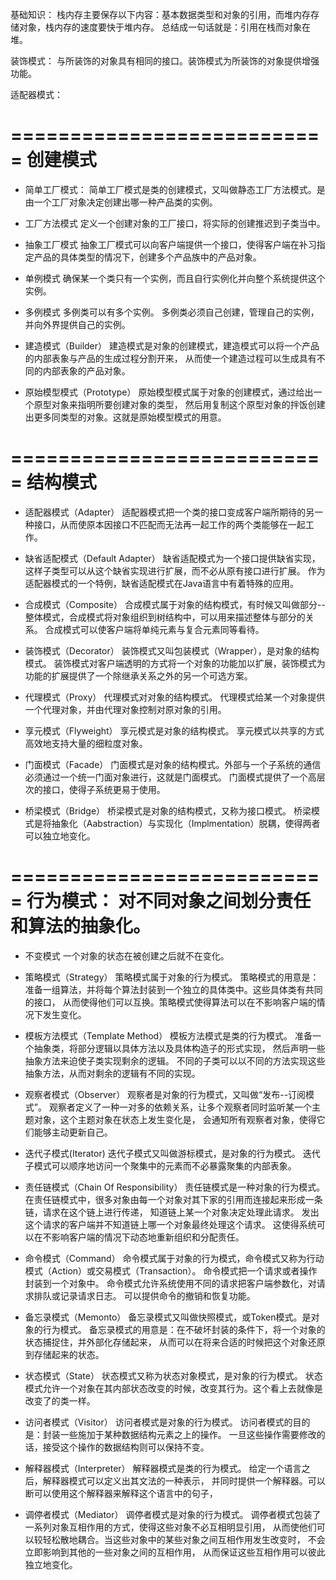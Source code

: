 基础知识：
栈内存主要保存以下内容：基本数据类型和对象的引用，而堆内存存储对象，栈内存的速度要快于堆内存。
总结成一句话就是：引用在栈而对象在堆。 




装饰模式： 与所装饰的对象具有相同的接口。装饰模式为所装饰的对象提供增强功能。

适配器模式：


===========================
创建模式
===========================
+ 简单工厂模式：
   简单工厂模式是类的创建模式，又叫做静态工厂方法模式。是由一个工厂对象决定创建出哪一种产品类的实例。
  
+ 工厂方法模式
  定义一个创建对象的工厂接口，将实际的创建推迟到子类当中。
  
+ 抽象工厂模式
  抽象工厂模式可以向客户端提供一个接口，使得客户端在补习指定产品的具体类型的情况下，创建多个产品族中的产品对象。
  
+ 单例模式
 确保某一个类只有一个实例，而且自行实例化并向整个系统提供这个实例。

+ 多例模式
  多例类可以有多个实例。
  多例类必须自己创建，管理自己的实例，并向外界提供自己的实例。
  
+ 建造模式（Builder）
 建造模式是对象的创建模式，建造模式可以将一个产品的内部表象与产品的生成过程分割开来，
 从而使一个建造过程可以生成具有不同的内部表象的产品对象。

+ 原始模型模式（Prototype）
 原始模型模式属于对象的创建模式，通过给出一个原型对象来指明所要创建对象的类型，
 然后用复制这个原型对象的拌饭创建出更多同类型的对象。这就是原始模型模式的用意。


===========================
结构模式
===========================
+ 适配器模式（Adapter）
 适配器模式把一个类的接口变成客户端所期待的另一种接口，从而使原本因接口不匹配而无法再一起工作的两个类能够在一起工作。
 
+ 缺省适配模式（Default Adapter）
 缺省适配模式为一个接口提供缺省实现，这样子类型可以从这个缺省实现进行扩展，而不必从原有接口进行扩展。
 作为适配器模式的一个特例，缺省适配模式在Java语言中有着特殊的应用。

+ 合成模式（Composite）
 合成模式属于对象的结构模式，有时候又叫做部分--整体模式，合成模式将对象组织到树结构中，可以用来描述整体与部分的关系。
 合成模式可以使客户端将单纯元素与复合元素同等看待。

+ 装饰模式（Decorator）
 装饰模式又叫包装模式（Wrapper），是对象的结构模式。
 装饰模式对客户端透明的方式将一个对象的功能加以扩展，装饰模式为功能的扩展提供了一个除继承关系之外的另一个可选方案。
 
+ 代理模式（Proxy）
 代理模式对对象的结构模式。
 代理模式给某一个对象提供一个代理对象，并由代理对象控制对原对象的引用。
 
+ 享元模式（Flyweight）
 享元模式是对象的结构模式。
 享元模式以共享的方式高效地支持大量的细粒度对象。

+ 门面模式（Facade）
 门面模式是对象的结构模式。外部与一个子系统的通信必须通过一个统一门面对象进行，这就是门面模式。
 门面模式提供了一个高层次的接口，使得子系统更易于使用。

+ 桥梁模式（Bridge）
 桥梁模式是对象的结构模式，又称为接口模式。
 桥梁模式是将抽象化（Aabstraction）与实现化（Implmentation）脱耦，使得两者可以独立地变化。

===========================
行为模式： 对不同对象之间划分责任和算法的抽象化。
===========================
+ 不变模式 
 一个对象的状态在被创建之后就不在变化。
 
+ 策略模式（Strategy）
 策略模式属于对象的行为模式。
 策略模式的用意是：准备一组算法，并将每个算法封装到一个独立的具体类中。这些具体类有共同的接口，
 从而使得他们可以互换。策略模式使得算法可以在不影响客户端的情况下发生变化。
 
+ 模板方法模式（Template Method）
 模板方法模式是类的行为模式。
 准备一个抽象类，将部分逻辑以具体方法以及具体构造子的形式实现，
 然后声明一些抽象方法来迫使子类实现剩余的逻辑。
 不同的子类可以以不同的方法实现这些抽象方法，从而对剩余的逻辑有不同的实现。
 
+ 观察者模式（Observer）
 观察者是对象的行为模式，又叫做“发布--订阅模式”。
 观察者定义了一种一对多的依赖关系，让多个观察者同时监听某一个主题对象，这个主题对象在状态上发生变化是，
 会通知所有观察者对象，使得它们能够主动更新自己。
 
 + 迭代子模式(Iterator)
 迭代子模式又叫做游标模式，是对象的行为模式。
 迭代子模式可以顺序地访问一个聚集中的元素而不必暴露聚集的内部表象。

+ 责任链模式（Chain Of Responsibility）
 责任链模式是一种对象的行为模式。
 在责任链模式中，很多对象由每一个对象对其下家的引用而连接起来形成一条链，请求在这个链上进行传递，
 知道链上某一个对象决定处理此请求。
 发出这个请求的客户端并不知道链上哪一个对象最终处理这个请求。
 这使得系统可以在不影响客户端的情况下动态地重新组织和分配责任。
 
 + 命令模式（Command）
 命令模式属于对象的行为模式，命令模式又称为行动模式（Action）或交易模式（Transaction）。
 命令模式把一个请求或者操作封装到一个对象中。
 命令模式允许系统使用不同的请求把客户端参数化，对请求排队或记录请求日志。
 可以提供命令的撤销和恢复功能。

+ 备忘录模式（Memonto）
备忘录模式又叫做快照模式，或Token模式。是对象的行为模式。
备忘录模式的用意是：在不破坏封装的条件下，将一个对象的状态捕捉住，并外部化存储起来，
从而可以在将来合适的时候把这个对象还原到存储起来的状态。

+ 状态模式（State）
状态模式又称为状态对象模式，是对象的行为模式。
状态模式允许一个对象在其内部状态改变的时候，改变其行为。这个看上去就像是改变了的类一样。

+ 访问者模式（Visitor）
访问者模式是对象的行为模式。
访问者模式的目的是：封装一些施加于某种数据结构元素之上的操作。
一旦这些操作需要修改的话，接受这个操作的数据结构则可以保持不变。

+ 解释器模式（Interpreter）
 解释器模式是类的行为模式。
 给定一个语言之后，解释器模式可以定义出其文法的一种表示，
 并同时提供一个解释器。可以断可以使用这个解释器来解释这个语言中的句子，
 
+ 调停者模式（Mediator）
调停者模式是对象的行为模式。
调停者模式包装了一系列对象互相作用的方式，使得这些对象不必互相明显引用，
从而使他们可以较轻松散地耦合。当这些对象中的某些对象之间互相作用发生改变时，
不会立即影响到其他的一些对象之间的互相作用，
从而保证这些互相作用可以彼此独立地变化。


















